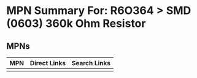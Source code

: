 



# MPN Summary For: R6O364 > SMD (0603) 360k Ohm Resistor

## MPNs
  

|MPN|Direct Links|Search Links|
| :--- | :--- | :--- |
||||
